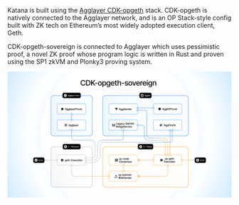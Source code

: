 Katana is built using the [Agglayer CDK-opgeth](https://docs.agglayer.dev/cdk/cdk-opgeth/architecture/) stack. CDK-opgeth is natively connected to the Agglayer network, and is an OP Stack-style config built with ZK tech on Ethereum’s most widely adopted execution client, Geth. 

CDK-opgeth-sovereign is connected to Agglayer which uses pessimistic proof, a novel ZK proof whose program logic is written in Rust and proven using the SP1 zkVM and Plonky3 proving system.

![Agglayer CDK-opgeth Architecture](Architecture.png)